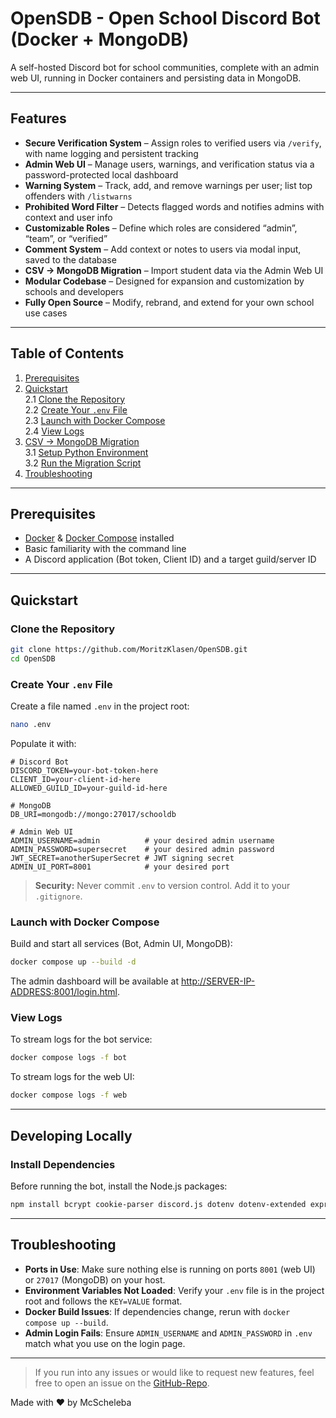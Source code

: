 # OpenSDB - Open School Discord Bot (Docker + MongoDB)

A self-hosted Discord bot for school communities, complete with an admin web UI, running in Docker containers and persisting data in MongoDB.

---

## Features

- **Secure Verification System** – Assign roles to verified users via `/verify`, with name logging and persistent tracking  
- **Admin Web UI** – Manage users, warnings, and verification status via a password-protected local dashboard  
- **Warning System** – Track, add, and remove warnings per user; list top offenders with `/listwarns`  
- **Prohibited Word Filter** – Detects flagged words and notifies admins with context and user info  
- **Customizable Roles** – Define which roles are considered “admin”, “team”, or “verified”  
- **Comment System** – Add context or notes to users via modal input, saved to the database  
- **CSV → MongoDB Migration** – Import student data via the Admin Web UI
- **Modular Codebase** – Designed for expansion and customization by schools and developers  
- **Fully Open Source** – Modify, rebrand, and extend for your own school use cases

---

## Table of Contents

1. [Prerequisites](#prerequisites)  
2. [Quickstart](#quickstart)  
   2.1 [Clone the Repository](#clone-the-repository)  
   2.2 [Create Your `.env` File](#create-your-env-file)  
   2.3 [Launch with Docker Compose](#launch-with-docker-compose)  
   2.4 [View Logs](#view-logs)  
3. [CSV → MongoDB Migration](#csv--mongodb-migration)  
   3.1 [Setup Python Environment](#setup-python-environment)  
   3.2 [Run the Migration Script](#run-the-migration-script)  
4. [Troubleshooting](#troubleshooting)  

---

## Prerequisites

- [Docker](https://www.docker.com/) & [Docker Compose](https://docs.docker.com/compose/) installed  
- Basic familiarity with the command line  
- A Discord application (Bot token, Client ID) and a target guild/server ID  

---

## Quickstart

### Clone the Repository

```bash
git clone https://github.com/MoritzKlasen/OpenSDB.git
cd OpenSDB
```

### Create Your `.env` File

Create a file named `.env` in the project root:

```bash
nano .env
```

Populate it with:

```dotenv
# Discord Bot
DISCORD_TOKEN=your-bot-token-here
CLIENT_ID=your-client-id-here
ALLOWED_GUILD_ID=your-guild-id-here

# MongoDB
DB_URI=mongodb://mongo:27017/schooldb

# Admin Web UI
ADMIN_USERNAME=admin          # your desired admin username
ADMIN_PASSWORD=supersecret    # your desired admin password
JWT_SECRET=anotherSuperSecret # JWT signing secret
ADMIN_UI_PORT=8001            # your desired port
```

> **Security:** Never commit `.env` to version control. Add it to your `.gitignore`.

### Launch with Docker Compose

Build and start all services (Bot, Admin UI, MongoDB):

```bash
docker compose up --build -d
```

The admin dashboard will be available at <http://SERVER-IP-ADDRESS:8001/login.html>.

### View Logs

To stream logs for the bot service:

```bash
docker compose logs -f bot
```

To stream logs for the web UI:

```bash
docker compose logs -f web
```

---

## Developing Locally

### Install Dependencies

Before running the bot, install the Node.js packages:

```bash
npm install bcrypt cookie-parser discord.js dotenv dotenv-extended express jsonwebtoken mongoose json2csv multer csvtojson
```

---

## Troubleshooting

- **Ports in Use**: Make sure nothing else is running on ports `8001` (web UI) or `27017` (MongoDB) on your host.  
- **Environment Variables Not Loaded**: Verify your `.env` file is in the project root and follows the `KEY=VALUE` format.  
- **Docker Build Issues**: If dependencies change, rerun with `docker compose up --build`.  
- **Admin Login Fails**: Ensure `ADMIN_USERNAME` and `ADMIN_PASSWORD` in `.env` match what you use on the login page.  

---

>If you run into any issues or would like to request new features, feel free to open an issue on the [GitHub-Repo](https://github.com/MoritzKlasen/OpenSDB).

Made with ❤️ by McScheleba
